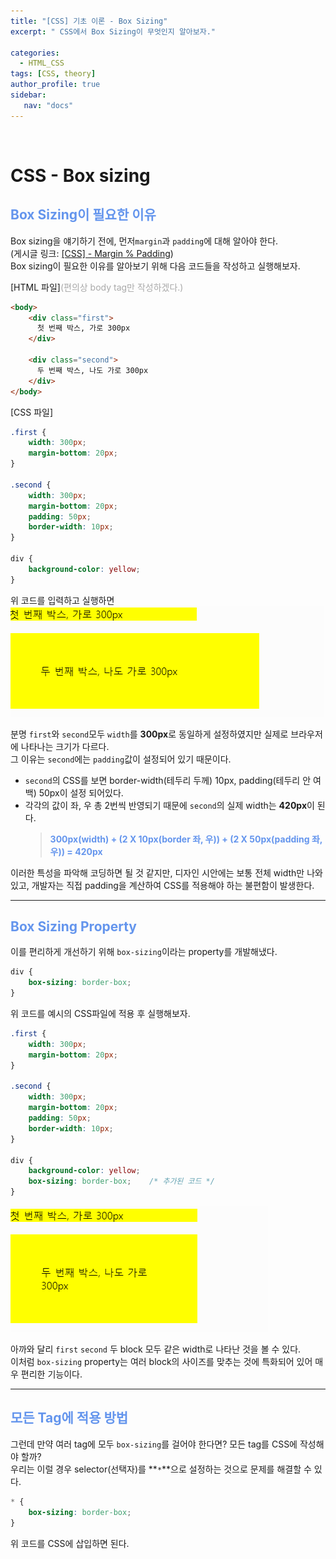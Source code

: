 ```yaml
---
title: "[CSS] 기초 이론 - Box Sizing"
excerpt: " CSS에서 Box Sizing이 무엇인지 알아보자."

categories: 
  - HTML_CSS
tags: [CSS, theory]
author_profile: true 
sidebar:
   nav: "docs"
---
```


<br>

# CSS - Box sizing

## <span style="color:cornflowerblue">**Box Sizing이 필요한 이유**</span>
Box sizing을 얘기하기 전에, 먼저`margin`과 `padding`에 대해 알아야 한다. <br> (게시글 링크: <a href="https://woojimmy.github.io/html_css/2CSS-margin/" target="_blank">[CSS] - Margin % Padding</a>)<br>
Box sizing이 필요한 이유를 알아보기 위해 다음 코드들을 작성하고 실행해보자.<br>

[HTML 파일]<span style="color:darkgrey">(편의상 body tag만 작성하겠다.)</span>
```html
<body>
    <div class="first">
      첫 번째 박스, 가로 300px
    </div>
    
    <div class="second">
      두 번째 박스, 나도 가로 300px
    </div>
</body>
```
[CSS 파일]
```css
.first {
    width: 300px;
    margin-bottom: 20px;
}

.second {
    width: 300px;
    margin-bottom: 20px;
    padding: 50px;
    border-width: 10px;
}

div {
    background-color: yellow;
}
```
위 코드를 입력하고 실행하면<br>
<img src="/assets/images/20221012/boxsizing.png"><br>

분명 `first`와 `second`모두 `width`를 **300px**로 동일하게 설정하였지만 실제로 브라우저에 나타나는 크기가 다르다.<br> 그 이유는 `second`에는 `padding`값이 설정되어 있기 때문이다.
- `second`의 CSS를 보면 border-width(테두리 두께) 10px, padding(테두리 안 여백) 50px이 설정 되어있다.
- 각각의 값이 좌, 우 총 2번씩 반영되기 때문에 `second`의 실제 width는 **420px**이 된다.<br>
  > <span style="color:cornflowerblue">**300px(width) + (2 X 10px(border 좌, 우)) + (2 X 50px(padding 좌, 우)) = 420px**</span>

이러한 특성을 파악해 코딩하면 될 것 같지만, 디자인 시안에는 보통 전체 width만 나와있고, 개발자는 직접 padding을 계산하여 CSS를 적용해야 하는 불편함이 발생한다.<br> 

---

## <span style="color:cornflowerblue">**Box Sizing Property**</span>
이를 편리하게 개선하기 위해 `box-sizing`이라는 property를 개발해냈다.
```css
div {
    box-sizing: border-box;
}
```
위 코드를 예시의 CSS파일에 적용 후 실행해보자.
```css
.first {
    width: 300px;
    margin-bottom: 20px;
}

.second {
    width: 300px;
    margin-bottom: 20px;
    padding: 50px;
    border-width: 10px;
}

div {
    background-color: yellow;
    box-sizing: border-box;    /* 추가된 코드 */
}
```
<img src="/assets/images/20221012/boxsizing2.png"><br>

아까와 달리 `first` `second` 두 block 모두 같은 width로 나타난 것을 볼 수 있다.<br> 이처럼 `box-sizing` property는 여러 block의 사이즈를 맞추는 것에 특화되어 있어 매우 편리한 기능이다.
<br>

---
## <span style="color:cornflowerblue">**모든 Tag에 적용 방법**</span>

그런데 만약 여러 tag에 모두 `box-sizing`를 걸어야 한다면? 모든 tag를 CSS에 작성해야 할까?<br> 우리는 이럴 경우 selector(선택자)를 **`*`**으로 설정하는 것으로 문제를 해결할 수 있다.
```css
* {
    box-sizing: border-box;
}
```
위 코드를 CSS에 삽입하면 된다.
